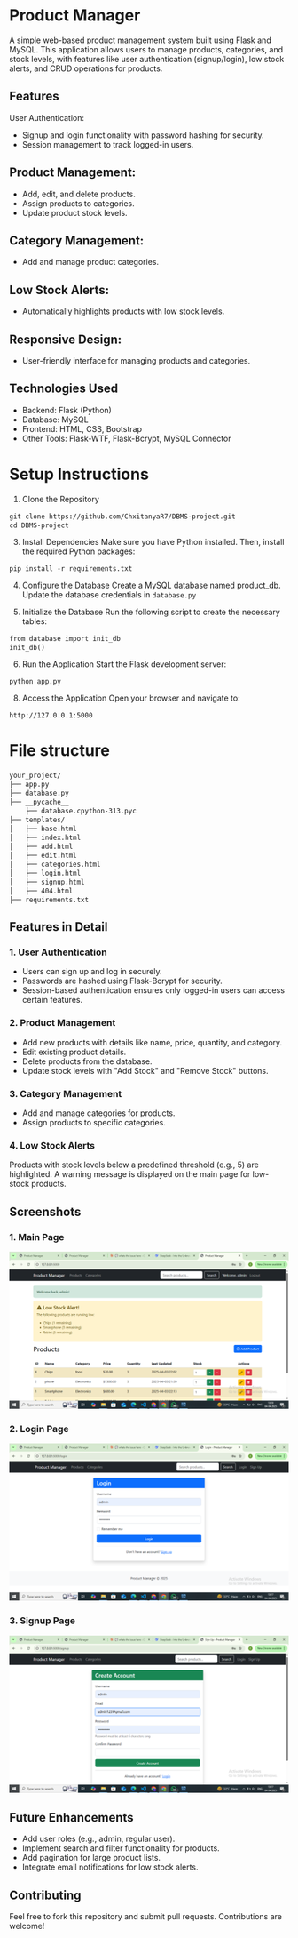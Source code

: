 # Product Manager

A simple web-based product management system built using Flask and MySQL. This application allows users to manage products, categories, and stock levels, with features like user authentication (signup/login), low stock alerts, and CRUD operations for products.

## Features
User Authentication:

- Signup and login functionality with password hashing for security.
- Session management to track logged-in users.

## Product Management:

- Add, edit, and delete products.
- Assign products to categories.
- Update product stock levels.

## Category Management:
- Add and manage product categories.

## Low Stock Alerts:
- Automatically highlights products with low stock levels.
  
## Responsive Design:

- User-friendly interface for managing products and categories.
  
## Technologies Used
- Backend: Flask (Python)
- Database: MySQL
- Frontend: HTML, CSS, Bootstrap
- Other Tools: Flask-WTF, Flask-Bcrypt, MySQL Connector

# Setup Instructions
1. Clone the Repository
```
git clone https://github.com/ChxitanyaR7/DBMS-project.git
cd DBMS-project
```

3. Install Dependencies
Make sure you have Python installed. Then, install the required Python packages:
```
pip install -r requirements.txt
```

4. Configure the Database
Create a MySQL database named product_db.
Update the database credentials in ```database.py```

5. Initialize the Database
Run the following script to create the necessary tables:
```
from database import init_db
init_db()
```

6. Run the Application
Start the Flask development server:
 ```
python app.py
```

8. Access the Application
Open your browser and navigate to:
 ```
http://127.0.0.1:5000
```

# File structure
```
your_project/
├── app.py
├── database.py
├── __pycache__
    ├── database.cpython-313.pyc
├── templates/
│   ├── base.html
│   ├── index.html
│   ├── add.html
│   ├── edit.html
│   ├── categories.html
│   ├── login.html
│   ├── signup.html
│   ├── 404.html
├── requirements.txt
```

## Features in Detail

### 1. User Authentication
- Users can sign up and log in securely.
- Passwords are hashed using Flask-Bcrypt for security.
- Session-based authentication ensures only logged-in users can access certain features.

### 2. Product Management
- Add new products with details like name, price, quantity, and category.
- Edit existing product details.
- Delete products from the database.
- Update stock levels with "Add Stock" and "Remove Stock" buttons.

### 3. Category Management
- Add and manage categories for products.
- Assign products to specific categories.

### 4. Low Stock Alerts
Products with stock levels below a predefined threshold (e.g., 5) are highlighted.
A warning message is displayed on the main page for low-stock products.

## Screenshots

### 1. Main Page
![Main Page](main_page.png)

### 2. Login Page
![Login Page](login_page.png)

### 3. Signup Page
![Signup Page](signup_page.png)


## Future Enhancements
- Add user roles (e.g., admin, regular user).
- Implement search and filter functionality for products.
- Add pagination for large product lists.
- Integrate email notifications for low stock alerts.
  
## Contributing
Feel free to fork this repository and submit pull requests. Contributions are welcome!


